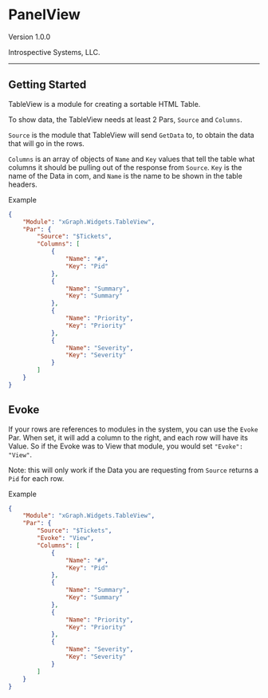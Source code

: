 # PanelView

Version 1.0.0

Introspective Systems, LLC.

---

## Getting Started

TableView is a module for creating a sortable HTML Table.

To show data, the TableView needs at least 2 Pars, `Source` and `Columns`.

`Source` is the module that TableView will send `GetData` to, to obtain the data that will go in the rows.

`Columns` is an array of objects of `Name` and `Key` values that tell the table what columns it should be pulling out of the response from `Source`. `Key` is the name of the Data in com, and `Name` is the name to be shown in the table headers.

Example

``` json
{
    "Module": "xGraph.Widgets.TableView",
    "Par": {
        "Source": "$Tickets",
        "Columns": [
            {
                "Name": "#",
                "Key": "Pid"
            },
            {
                "Name": "Summary",
                "Key": "Summary"
            },
            {
                "Name": "Priority",
                "Key": "Priority"
            },
            {
                "Name": "Severity",
                "Key": "Severity"
            }
        ]
    }
}
```

## Evoke

If your rows are references to modules in the system, you can use the `Evoke` Par. When set, it will add a column to the right, and each row will have its Value. So if the Evoke was to View that module, you would set `"Evoke": "View"`. 

Note: this will only work if the Data you are requesting from `Source` returns a `Pid` for each row.

Example

``` json
{
    "Module": "xGraph.Widgets.TableView",
    "Par": {
        "Source": "$Tickets",
        "Evoke": "View",
        "Columns": [
            {
                "Name": "#",
                "Key": "Pid"
            },
            {
                "Name": "Summary",
                "Key": "Summary"
            },
            {
                "Name": "Priority",
                "Key": "Priority"
            },
            {
                "Name": "Severity",
                "Key": "Severity"
            }
        ]
    }
}
```

